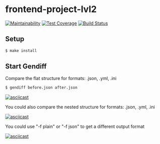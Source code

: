 # frontend-project-lvl2

[![Maintainability](https://api.codeclimate.com/v1/badges/bb1ac67390fe4e054020/maintainability)](https://codeclimate.com/github/beattim26/frontend-project-lvl2/maintainability)
[![Test Coverage](https://api.codeclimate.com/v1/badges/bb1ac67390fe4e054020/test_coverage)](https://codeclimate.com/github/beattim26/frontend-project-lvl2/test_coverage)
[![Build Status](https://travis-ci.org/beattim26/frontend-project-lvl2.svg?branch=master)](https://travis-ci.org/beattim26/frontend-project-lvl2)

## Setup

```sh
$ make install
```

## Start Gendiff

Compare the flat structure for formats: .json, .yml, .ini

```sh
$ gendiff before.json after.json
```

[![asciicast](https://asciinema.org/a/yGIHJIBvTHl90ZaEYi5oG8BiC.svg)](https://asciinema.org/a/yGIHJIBvTHl90ZaEYi5oG8BiC)

You could also compare the nested structure for formats: .json, .yml, .ini

[![asciicast](https://asciinema.org/a/THGLvvPzYxARdm8qpASByMjZg.svg)](https://asciinema.org/a/THGLvvPzYxARdm8qpASByMjZg)

You could use "-f plain" or "-f json" to get a different output format

[![asciicast](https://asciinema.org/a/OhBoRCEYlZLzAkOUNvJe8DZSx.svg)](https://asciinema.org/a/OhBoRCEYlZLzAkOUNvJe8DZSx)
